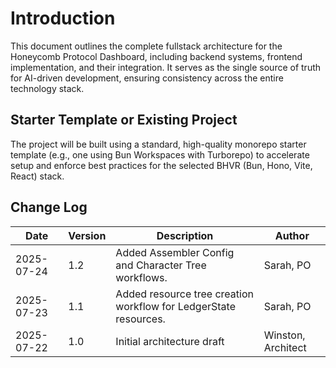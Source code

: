 # Introduction

This document outlines the complete fullstack architecture for the Honeycomb Protocol Dashboard, including backend systems, frontend implementation, and their integration. It serves as the single source of truth for AI-driven development, ensuring consistency across the entire technology stack.

## Starter Template or Existing Project

The project will be built using a standard, high-quality monorepo starter template (e.g., one using Bun Workspaces with Turborepo) to accelerate setup and enforce best practices for the selected BHVR (Bun, Hono, Vite, React) stack.

## Change Log

| Date | Version | Description | Author |
| --- | --- | --- | --- |
| 2025-07-24 | 1.2 | Added Assembler Config and Character Tree workflows. | Sarah, PO |
| 2025-07-23 | 1.1 | Added resource tree creation workflow for LedgerState resources. | Sarah, PO |
| 2025-07-22 | 1.0 | Initial architecture draft | Winston, Architect |

